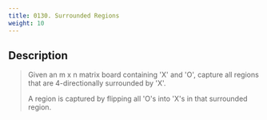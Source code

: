 ```yaml
---
title: 0130. Surrounded Regions
weight: 10
---
```


## Description
> Given an m x n matrix board containing 'X' and 'O', capture all regions that are 4-directionally surrounded by 'X'.
> 
> A region is captured by flipping all 'O's into 'X's in that surrounded region.
